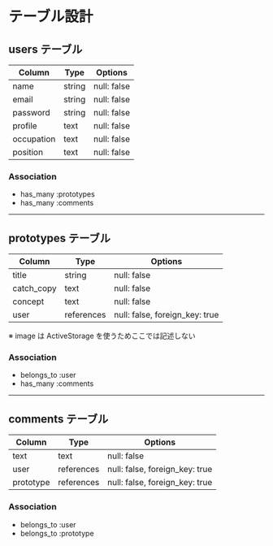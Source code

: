 # テーブル設計

## users テーブル

| Column      | Type   | Options     |
|-------------|--------|-------------|
| name        | string | null: false |
| email       | string | null: false |
| password    | string | null: false |
| profile     | text   | null: false |
| occupation  | text   | null: false |
| position    | text   | null: false |

### Association
- has_many :prototypes
- has_many :comments

---

## prototypes テーブル

| Column       | Type       | Options                        |
|--------------|------------|--------------------------------|
| title        | string     | null: false                    |
| catch_copy   | text       | null: false                    |
| concept      | text       | null: false                    |
| user         | references | null: false, foreign_key: true |

※ image は ActiveStorage を使うためここでは記述しない

### Association
- belongs_to :user
- has_many :comments

---

## comments テーブル

| Column       | Type       | Options                        |
|--------------|------------|--------------------------------|
| text         | text       | null: false                    |
| user         | references | null: false, foreign_key: true |
| prototype    | references | null: false, foreign_key: true |

### Association
- belongs_to :user
- belongs_to :prototype